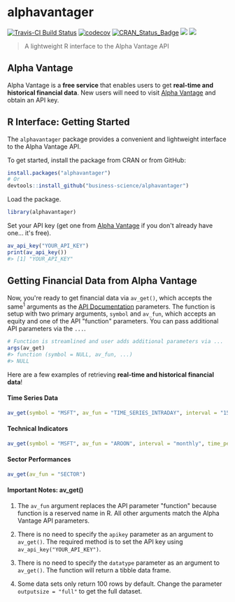 
<!-- README.md is generated from README.Rmd. Please edit that file -->
alphavantager
=============

[![Travis-CI Build Status](https://travis-ci.org/business-science/alphavantager.svg?branch=master)](https://travis-ci.org/business-science/alphavantager.svg?branch=master) [![codecov](https://codecov.io/gh/business-science/alphavantager/branch/master/graph/badge.svg)](https://codecov.io/gh/business-science/alphavantager) [![CRAN\_Status\_Badge](http://www.r-pkg.org/badges/version/alphavantager)](https://cran.r-project.org/package=alphavantager) ![](http://cranlogs.r-pkg.org/badges/alphavantager?color=brightgreen) ![](http://cranlogs.r-pkg.org/badges/grand-total/alphavantager?color=brightgreen)

<!-- <img src="tools/logo.png" width="147" height="170" align="right" /> -->
> A lightweight R interface to the Alpha Vantage API

Alpha Vantage
-------------

Alpha Vantage is a **free service** that enables users to get **real-time and historical financial data**. New users will need to visit [Alpha Vantage](https://www.alphavantage.co/) and obtain an API key.

R Interface: Getting Started
----------------------------

The `alphavantager` package provides a convenient and lightweight interface to the Alpha Vantage API.

To get started, install the package from CRAN or from GitHub:

``` r
install.packages("alphavantager")
# Or
devtools::install_github("business-science/alphavantager")
```

Load the package.

``` r
library(alphavantager)
```

Set your API key (get one from [Alpha Vantage](https://www.alphavantage.co/) if you don't already have one... it's free).

``` r
av_api_key("YOUR_API_KEY")
print(av_api_key())
#> [1] "YOUR_API_KEY"
```

Getting Financial Data from Alpha Vantage
-----------------------------------------

Now, you're ready to get financial data via `av_get()`, which accepts the same<sup>1</sup> arguments as the [API Documentation](https://www.alphavantage.co/documentation/) parameters. The function is setup with two primary arguments, `symbol` and `av_fun`, which accepts an equity and one of the API "function" parameters. You can pass additional API parameters via the `...`.

``` r
# Function is streamlined and user adds additional parameters via ... 
args(av_get)
#> function (symbol = NULL, av_fun, ...) 
#> NULL
```

Here are a few examples of retrieving **real-time and historical financial data**!

#### Time Series Data

``` r
av_get(symbol = "MSFT", av_fun = "TIME_SERIES_INTRADAY", interval = "15min")
```

#### Technical Indicators

``` r
av_get(symbol = "MSFT", av_fun = "AROON", interval = "monthly", time_period = 60)
```

#### Sector Performances

``` r
av_get(av_fun = "SECTOR")
```

#### Important Notes: av\_get()

1.  The `av_fun` argument replaces the API parameter "function" because function is a reserved name in R. All other arguments match the Alpha Vantage API parameters.

2.  There is no need to specify the `apikey` parameter as an argument to `av_get()`. The required method is to set the API key using `av_api_key("YOUR_API_KEY")`.

3.  There is no need to specify the `datatype` parameter as an argument to `av_get()`. The function will return a tibble data frame.

4.  Some data sets only return 100 rows by default. Change the parameter `outputsize = "full"` to get the full dataset.
